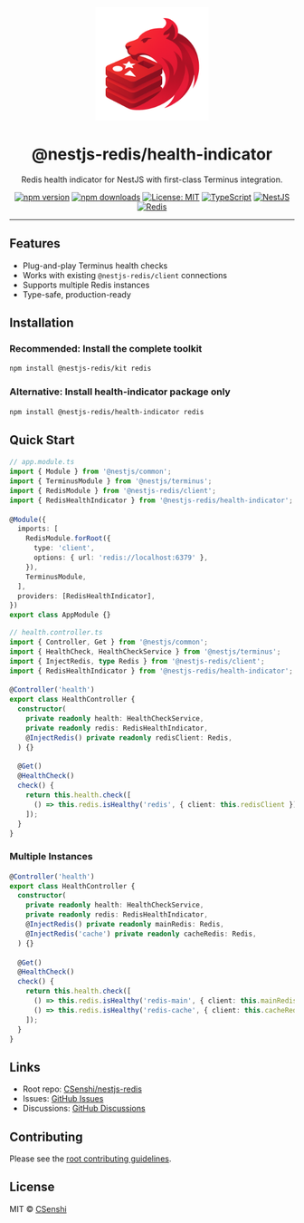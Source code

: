 <div align="center">

<img src="https://raw.githubusercontent.com/CSenshi/nestjs-redis/main/docs/images/logo.png" alt="NestJS Redis Toolkit Logo" width="200" height="200">

# @nestjs-redis/health-indicator

Redis health indicator for NestJS with first-class Terminus integration.

[![npm version](https://badge.fury.io/js/%40nestjs-redis%2Fhealth-indicator.svg)](https://www.npmjs.com/package/@nestjs-redis/health-indicator)
[![npm downloads](https://img.shields.io/npm/dm/@nestjs-redis/health-indicator.svg)](https://www.npmjs.com/package/@nestjs-redis/health-indicator)
[![License: MIT](https://img.shields.io/badge/License-MIT-yellow.svg)](https://opensource.org/licenses/MIT)
[![TypeScript](https://img.shields.io/badge/TypeScript-Ready-blue.svg)](https://www.typescriptlang.org/)
[![NestJS](https://img.shields.io/badge/NestJS-9%2B-red.svg)](https://nestjs.com/) [![Redis](https://img.shields.io/badge/Redis-5+-red.svg)](https://redis.io/)

</div>

---

## Features

- Plug-and-play Terminus health checks
- Works with existing `@nestjs-redis/client` connections
- Supports multiple Redis instances
- Type-safe, production-ready

## Installation

### Recommended: Install the complete toolkit

```bash
npm install @nestjs-redis/kit redis
```

### Alternative: Install health-indicator package only

```bash
npm install @nestjs-redis/health-indicator redis
```

## Quick Start

```typescript
// app.module.ts
import { Module } from '@nestjs/common';
import { TerminusModule } from '@nestjs/terminus';
import { RedisModule } from '@nestjs-redis/client';
import { RedisHealthIndicator } from '@nestjs-redis/health-indicator';

@Module({
  imports: [
    RedisModule.forRoot({
      type: 'client',
      options: { url: 'redis://localhost:6379' },
    }),
    TerminusModule,
  ],
  providers: [RedisHealthIndicator],
})
export class AppModule {}
```

```typescript
// health.controller.ts
import { Controller, Get } from '@nestjs/common';
import { HealthCheck, HealthCheckService } from '@nestjs/terminus';
import { InjectRedis, type Redis } from '@nestjs-redis/client';
import { RedisHealthIndicator } from '@nestjs-redis/health-indicator';

@Controller('health')
export class HealthController {
  constructor(
    private readonly health: HealthCheckService,
    private readonly redis: RedisHealthIndicator,
    @InjectRedis() private readonly redisClient: Redis,
  ) {}

  @Get()
  @HealthCheck()
  check() {
    return this.health.check([
      () => this.redis.isHealthy('redis', { client: this.redisClient }),
    ]);
  }
}
```

### Multiple Instances

```typescript
@Controller('health')
export class HealthController {
  constructor(
    private readonly health: HealthCheckService,
    private readonly redis: RedisHealthIndicator,
    @InjectRedis() private readonly mainRedis: Redis,
    @InjectRedis('cache') private readonly cacheRedis: Redis,
  ) {}

  @Get()
  @HealthCheck()
  check() {
    return this.health.check([
      () => this.redis.isHealthy('redis-main', { client: this.mainRedis }),
      () => this.redis.isHealthy('redis-cache', { client: this.cacheRedis }),
    ]);
  }
}
```

## Links

- Root repo: [CSenshi/nestjs-redis](https://github.com/CSenshi/nestjs-redis)
- Issues: [GitHub Issues](https://github.com/CSenshi/nestjs-redis/issues)
- Discussions: [GitHub Discussions](https://github.com/CSenshi/nestjs-redis/discussions)

## Contributing

Please see the [root contributing guidelines](https://github.com/CSenshi/nestjs-redis#contributing).

## License

MIT © [CSenshi](https://github.com/CSenshi)
